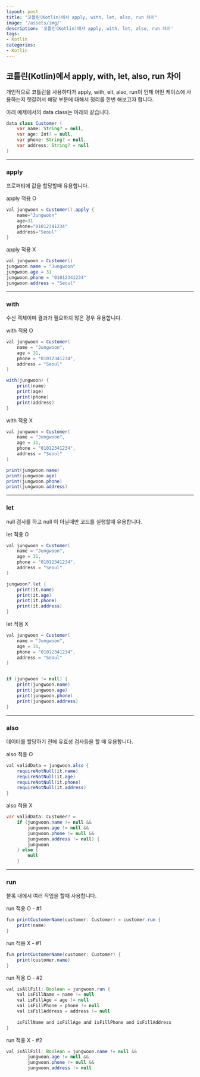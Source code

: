```yaml
---
layout: post
title: "코틀린(Kotlin)에서 apply, with, let, also, run 차이"
image: '/assets/img/'
description: '코틀린(Kotlin)에서 apply, with, let, also, run 차이'
tags:
- Kotlin
categories:
- Kotlin
---
```


## 코틀린(Kotlin)에서 apply, with, let, also, run 차이

개인적으로 코틀린을 사용하다가 apply, with, elt, also, run이 언제 어떤 케이스에 사용하는지 햇갈려서 해당 부분에 대해서 정리를 한번 해보고자 합니다.

아래 예제에서의 data class는 아래와 같습니다.

```java
data class Customer (
    var name: String? = null,
    var age: Int? = null,
    var phone: String? = null,
    var address: String? = null
)
```

---

### apply

프로퍼티에 값을 할당할때 유용합니다.

apply 적용 O

```java
val jungwoon = Customer().apply {
    name="Jungwoon"
    age=31
    phone="01012341234"
    address="Seoul"
}
```

apply 적용 X

```java
val jungwoon = Customer()
jungwoon.name = "Jungwoon"
jungwoon.age = 31
jungwoon.phone = "01012341234"
jungwoon.address = "Seoul"
```

---

### with

수신 객체이며 결과가 필요하지 않은 경우 유용합니다.

with 적용 O

```java
val jungwoon = Customer(
    name = "Jungwoon",
    age = 31,
    phone = "01012341234",
    address = "Seoul"
)

with(jungwoon) {
    print(name)
    print(age)
    print(phone)
    print(address)
}
```

with 적용 X

```java
val jungwoon = Customer(
    name = "Jungwoon",
    age = 31,
    phone = "01012341234",
    address = "Seoul"
)

print(jungwoon.name)
print(jungwoon.age)
print(jungwoon.phone)
print(jungwoon.address)
```

---

### let

null 검사를 하고 null 이 아닐때만 코드를 실행할때 유용합니다.

let 적용 O

```java
val jungwoon = Customer(
    name = "Jungwoon",
    age = 31,
    phone = "01012341234",
    address = "Seoul"
)

jungwoon?.let {
    print(it.name)
    print(it.age)
    print(it.phone)
    print(it.address)
}
```

let 적용 X

```java
val jungwoon = Customer(
    name = "Jungwoon",
    age = 31,
    phone = "01012341234",
    address = "Seoul"
)


if (jungwoon != null) {
    print(jungwoon.name)
    print(jungwoon.age)
    print(jungwoon.phone)
    print(jungwoon.address)
}
```

---

### also

데이터를 할당하기 전에 유효성 검사등을 할 때 유용합니다.

also 적용 O

```java
val validData = jungwoon.also {
    requireNotNull(it.name)
    requireNotNull(it.age)
    requireNotNull(it.phone)
    requireNotNull(it.address)
}
```

also 적용 X

```java
var validData: Customer? = 
    if (jungwoon.name != null &&
        jungwoon.age != null && 
        jungwoon.phone != null && 
        jungwoon.address != null) {
        jungwoon
    } else {
        null
    }
```

---

### run

블록 내에서 여러 작업을 할때 사용합니다.

run 적용 O - #1

```java
fun printCustomerName(customer: Customer) = customer.run { 
    print(name)
}
```

run 적용 X - #1

```java
fun printCustomerName(customer: Customer) {
    print(customer.name)
}
```

run 적용 O - #2

```java
val isAllFill: Boolean = jungwoon.run {
    val isFillName = name != null 
    val isFillAge = age != null 
    val isFillPhone = phone != null 
    val isFillAddress = address != null
    
    isFillName and isFillAge and isFillPhone and isFillAddress
}
```

run 적용 X - #2

```java
val isAllFill: Boolean = jungwoon.name != null &&
        jungwoon.age != null &&
        jungwoon.phone != null &&
        jungwoon.address != null
```


